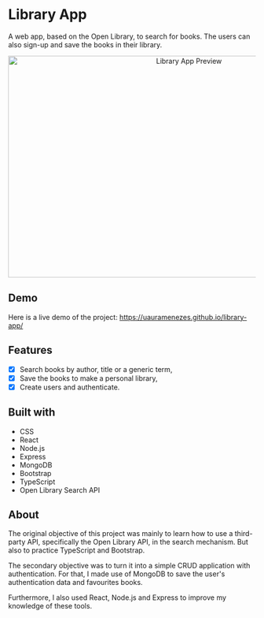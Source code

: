 # Library App
A web app, based on the Open Library, to search for books. The users can also sign-up and save the books in their library.

<p align="center">
    <img alt="Library App Preview" src="./images/library-app.gif" width="720px" height="450px" />
</p>

## Demo
Here is a live demo of the project: https://uauramenezes.github.io/library-app/

## Features
- [x] Search books by author, title or a generic term,
- [x] Save the books to make a personal library,
- [x] Create users and authenticate.

## Built with
* CSS
* React
* Node.js
* Express
* MongoDB
* Bootstrap
* TypeScript
* Open Library Search API

## About
The original objective of this project was mainly to learn how to use a third-party API, specifically the Open Library API, in the search mechanism. But also to practice TypeScript and Bootstrap.

The secondary objective was to turn it into a simple CRUD application with authentication. For that, I made use of MongoDB to save the user's authentication data and favourites books. 

Furthermore, I also used React, Node.js and Express to improve my knowledge of these tools.
